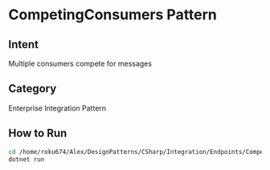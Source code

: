 # CompetingConsumers Pattern

## Intent
Multiple consumers compete for messages

## Category
Enterprise Integration Pattern

## How to Run
```bash
cd /home/roku674/Alex/DesignPatterns/CSharp/Integration/Endpoints/CompetingConsumers
dotnet run
```
